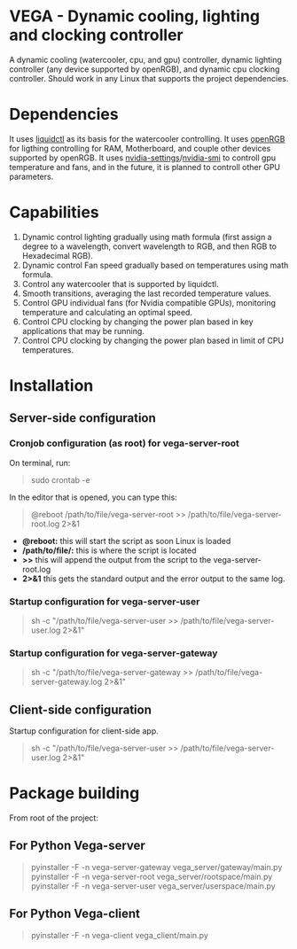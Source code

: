# VEGA - Dynamic cooling, lighting and clocking controller

A dynamic cooling (watercooler, cpu, and gpu) controller, dynamic lighting controller (any device supported by openRGB), and dynamic cpu clocking controller. Should work in any Linux that supports the project dependencies.

# Dependencies

It uses [liquidctl](https://github.com/liquidctl/liquidctl) as its basis for the watercooler controlling.
It uses [openRGB](https://gitlab.com/CalcProgrammer1/OpenRGB) for ligthing controlling for RAM, Motherboard, and couple other devices supported by openRGB.
It uses [nvidia-settings]()/[nvidia-smi]() to controll gpu temperature and fans, and in the future, it is planned to controll other GPU parameters.

# Capabilities

1. Dynamic control lighting gradually using math formula (first assign a degree to a wavelength, convert wavelength to RGB, and then RGB to Hexadecimal RGB).
2. Dynamic control Fan speed gradually based on temperatures using math formula.
3. Control any watercooler that is supported by liquidctl.
4. Smooth transitions, averaging the last recorded temperature values.
5. Control GPU individual fans (for Nvidia compatible GPUs), monitoring temperature and calculating an optimal speed.
6. Control CPU clocking by changing the power plan based in key applications that may be running.
7. Control CPU clocking by changing the power plan based in limit of CPU temperatures.

# Installation

## Server-side configuration

### Cronjob configuration (as root) for vega-server-root

On terminal, run:

> sudo crontab -e

In the editor that is opened, you can type this:

> @reboot /path/to/file/vega-server-root >> /path/to/file/vega-server-root.log 2>&1

- **@reboot:** this will start the script as soon Linux is loaded
- **/path/to/file/:** this is where the script is located
- **>>** this will append the output from the script to the vega-server-root.log
- **2>&1** this gets the standard output and the error output to the same log.

### Startup configuration for vega-server-user

> sh -c "/path/to/file/vega-server-user >> /path/to/file/vega-server-user.log 2>&1"

### Startup configuration for vega-server-gateway

> sh -c "/path/to/file/vega-server-gateway >> /path/to/file/vega-server-gateway.log 2>&1"


## Client-side configuration

Startup configuration for client-side app.

> sh -c "/path/to/file/vega-server-user >> /path/to/file/vega-server-user.log 2>&1"

# Package building

From root of the project:

## For Python Vega-server

> pyinstaller -F -n vega-server-gateway vega_server/gateway/main.py
> pyinstaller -F -n vega-server-root vega_server/rootspace/main.py
> pyinstaller -F -n vega-server-user vega_server/userspace/main.py

## For Python Vega-client

> pyinstaller -F -n vega-client vega_client/main.py
